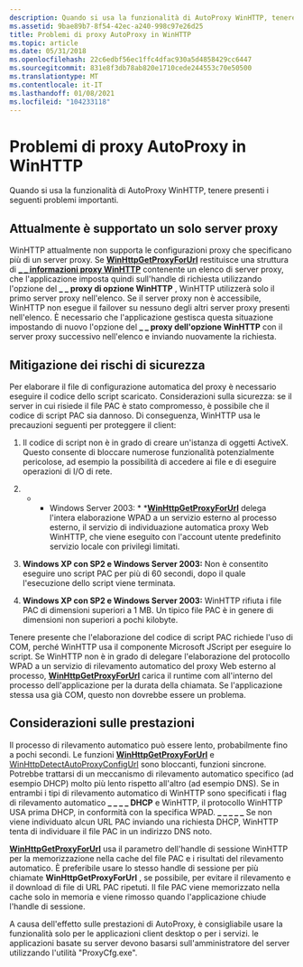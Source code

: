 ```yaml
---
description: Quando si usa la funzionalità di AutoProxy WinHTTP, tenere presenti i seguenti problemi importanti.
ms.assetid: 9bae89b7-8f54-42ec-a240-998c97e26d25
title: Problemi di proxy AutoProxy in WinHTTP
ms.topic: article
ms.date: 05/31/2018
ms.openlocfilehash: 22c6edbf56ec1ffc4dfac930a5d4858429cc6447
ms.sourcegitcommit: 831e8f3db78ab820e1710cede244553c70e50500
ms.translationtype: MT
ms.contentlocale: it-IT
ms.lasthandoff: 01/08/2021
ms.locfileid: "104233118"
---
```

# <a name="autoproxy-issues-in-winhttp"></a>Problemi di proxy AutoProxy in WinHTTP

Quando si usa la funzionalità di AutoProxy WinHTTP, tenere presenti i seguenti problemi importanti.

## <a name="only-one-proxy-server-is-currently-supported"></a>Attualmente è supportato un solo server proxy

WinHTTP attualmente non supporta le configurazioni proxy che specificano più di un server proxy. Se [**WinHttpGetProxyForUrl**](/windows/desktop/api/Winhttp/nf-winhttp-winhttpgetproxyforurl) restituisce una struttura di [**\_ \_ informazioni proxy WinHTTP**](/windows/win32/api/winhttp/ns-winhttp-winhttp_proxy_info) contenente un elenco di server proxy, che l'applicazione imposta quindi sull'handle di richiesta utilizzando l'opzione del **\_ \_ proxy di opzione WinHTTP** , WinHTTP utilizzerà solo il primo server proxy nell'elenco. Se il server proxy non è accessibile, WinHTTP non esegue il failover su nessuno degli altri server proxy presenti nell'elenco. È necessario che l'applicazione gestisca questa situazione impostando di nuovo l'opzione del **\_ \_ proxy dell'opzione WinHTTP** con il server proxy successivo nell'elenco e inviando nuovamente la richiesta.

## <a name="security-risk-mitigation"></a>Mitigazione dei rischi di sicurezza

Per elaborare il file di configurazione automatica del proxy è necessario eseguire il codice dello script scaricato. Considerazioni sulla sicurezza: se il server in cui risiede il file PAC è stato compromesso, è possibile che il codice di script PAC sia dannoso. Di conseguenza, WinHTTP usa le precauzioni seguenti per proteggere il client:

1.  Il codice di script non è in grado di creare un'istanza di oggetti ActiveX. Questo consente di bloccare numerose funzionalità potenzialmente pericolose, ad esempio la possibilità di accedere ai file e di eseguire operazioni di I/O di rete.
2.  * * Windows Server 2003: * *[**WinHttpGetProxyForUrl**](/windows/desktop/api/Winhttp/nf-winhttp-winhttpgetproxyforurl) delega l'intera elaborazione WPAD a un servizio esterno al processo esterno, il servizio di individuazione automatica proxy Web WinHTTP, che viene eseguito con l'account utente predefinito servizio locale con privilegi limitati.

3.  **Windows XP con SP2 e Windows Server 2003:** Non è consentito eseguire uno script PAC per più di 60 secondi, dopo il quale l'esecuzione dello script viene terminata.

4.  **Windows XP con SP2 e Windows Server 2003:** WinHTTP rifiuta i file PAC di dimensioni superiori a 1 MB. Un tipico file PAC è in genere di dimensioni non superiori a pochi kilobyte.

Tenere presente che l'elaborazione del codice di script PAC richiede l'uso di COM, perché WinHTTP usa il componente Microsoft JScript per eseguire lo script. Se WinHTTP non è in grado di delegare l'elaborazione del protocollo WPAD a un servizio di rilevamento automatico del proxy Web esterno al processo, [**WinHttpGetProxyForUrl**](/windows/desktop/api/Winhttp/nf-winhttp-winhttpgetproxyforurl) carica il runtime com all'interno del processo dell'applicazione per la durata della chiamata. Se l'applicazione stessa usa già COM, questo non dovrebbe essere un problema.

## <a name="performance-considerations"></a>Considerazioni sulle prestazioni

Il processo di rilevamento automatico può essere lento, probabilmente fino a pochi secondi. Le funzioni [**WinHttpGetProxyForUrl**](/windows/desktop/api/Winhttp/nf-winhttp-winhttpgetproxyforurl) e [WinHttpDetectAutoProxyConfigUrl](/windows/desktop/api/Winhttp/nf-winhttp-winhttpdetectautoproxyconfigurl) sono bloccanti, funzioni sincrone. Potrebbe trattarsi di un meccanismo di rilevamento automatico specifico (ad esempio DHCP) molto più lento rispetto all'altro (ad esempio DNS). Se in entrambi i tipi di rilevamento automatico di WinHTTP sono specificati i flag di rilevamento automatico **\_ \_ \_ \_ DHCP** e WinHTTP, il protocollo WinHTTP USA prima DHCP, in conformità con la specifica WPAD. **\_ \_ \_ \_ \_** Se non viene individuato alcun URL PAC inviando una richiesta DHCP, WinHTTP tenta di individuare il file PAC in un indirizzo DNS noto.

[**WinHttpGetProxyForUrl**](/windows/desktop/api/Winhttp/nf-winhttp-winhttpgetproxyforurl) usa il parametro dell'handle di sessione WinHTTP per la memorizzazione nella cache del file PAC e i risultati del rilevamento automatico. È preferibile usare lo stesso handle di sessione per più chiamate **WinHttpGetProxyForUrl** , se possibile, per evitare il rilevamento e il download di file di URL PAC ripetuti. Il file PAC viene memorizzato nella cache solo in memoria e viene rimosso quando l'applicazione chiude l'handle di sessione.

A causa dell'effetto sulle prestazioni di AutoProxy, è consigliabile usare la funzionalità solo per le applicazioni client desktop o per i servizi. le applicazioni basate su server devono basarsi sull'amministratore del server utilizzando l'utilità "ProxyCfg.exe".

 

 



